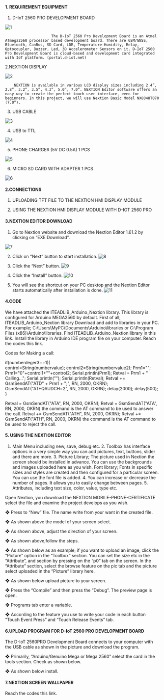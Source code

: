 
<h4> 1. REQUIREMENT EQUIPMENT </h4>
 
1. D-IoT 2560 PRO DEVELOPMENT BOARD 

![1](https://user-images.githubusercontent.com/61791991/93344175-08f09e80-f83a-11ea-9570-6cdc7eafe63a.png)

 
                         The D-IoT 2560 Pro Development Board is an Atmel ATmega2560 processor based development board. There are GSM/GNSS, Bluetooth, CanBus, SD Card, LDR, Temperature-Humidity, Relay, Optocoupler, Buzzer, Led, 3D Accelerometer Sensors on it. D-IoT 2560 Pro Development Board is cloud-based and development card integrated with IoT platform. (portal.d-iot.net) 
 
2.NEXTION DISPLAY 

 ![2](https://user-images.githubusercontent.com/61791991/93344271-24f44000-f83a-11ea-961c-706e9995f14e.png)
 
        NEXTION is available in various LCD display sizes including 2.4”, 2.8”, 3.2”, 3.5”, 4.3”, 5.0”, 7.0”. NEXTION Editor software offers an easy way to create the perfect touch user interface, even for beginners. In this project, we will use Nextion Basic Model NX8048T070 (7.0”). 
 
3. USB CABLE                                            

![3](https://user-images.githubusercontent.com/61791991/93344341-3a696a00-f83a-11ea-94e6-6a0f0a2c4ef7.png)

 
4. USB to TTL 

 ![4](https://user-images.githubusercontent.com/61791991/93344359-43f2d200-f83a-11ea-9dd6-9b0a6ce1f74b.png)
 
 
5. PHONE CHARGER (5V DC 0.5A) 1 PCS 


![5](https://user-images.githubusercontent.com/61791991/93344384-4ead6700-f83a-11ea-90f9-0abbfb9099a6.png)

 
 
6. MICRO SD CARD WITH ADAPTER 1 PCS 


 ![6](https://user-images.githubusercontent.com/61791991/93344421-5a992900-f83a-11ea-8f74-3318582872ef.png)

 
<h4> 2.CONNECTIONS </h4>
 
1. UPLOADING TFT FILE TO THE NEXTION HMI DISPLAY MODULE 
 
2. USING THE NEXTION HMI DISPLAY MODULE WITH D-IOT 2560 PRO 
 
 
 
<h4> 3.NEXTION EDITOR DOWNLOAD </h4>
 
1. Go to Nextion website and download the Nextion Editor 1.61.2 by clicking on “EXE Download”. 
 
 ![7](https://user-images.githubusercontent.com/61791991/93344439-6127a080-f83a-11ea-9285-939ed2061c67.png)

2. Click on “Next” button to start installation. 
![8](https://user-images.githubusercontent.com/61791991/93344525-743a7080-f83a-11ea-8320-1fc5e81d146c.png)

 
3. Click the “Next” button.
 ![9](https://user-images.githubusercontent.com/61791991/93344557-7ac8e800-f83a-11ea-9edf-0133f372d6e5.png)

4. Click the “Install” button. 
 ![10](https://user-images.githubusercontent.com/61791991/93344638-92a06c00-f83a-11ea-8762-f722c505ad53.png)

 
5. You will see the shortcut on your PC desktop and the Nextion Editor starts automatically after installation is done. 
 ![11](https://user-images.githubusercontent.com/61791991/93344664-9a601080-f83a-11ea-81df-1ee9561a02e9.png)

           
 
 
<h4> 4.CODE </h4>
 
We have attached the ITEADLIB_Arduino_Nextion library. This library is configured for Arduino MEGA2560 by default. First of all, ITEADLIB_Arduino_Nextion library Download and add to libraries in your PC. For example;   C:\Users\MyPC\Documents\Arduino\libraries or C:\Program Files (x86)\Arduino\libraries.  Find ITEADLIB_Arduino_Nextion library in this link. Install the library in Arduino IDE program file on your computer. Reach the codes this link. 
 
 
 
 
Codes for Making a call: 
 
if(numberdeger3==1){  
  control=String(numbervalue); 
  control2=String(numbervalue2); 
  Prm1=""; 
  Prm1="0"+control1+""+control2; 
  Serial.println(Prm1); 
   Retval = Prm1 + " Calling..."; 
   Serial.println(""); 
   Serial.println(Retval); 
   Retval += GsmSendAT("ATD" + Prm1 + ";", RN, 2000, OKRN); 
   GsmSendAT("AT+QAUDCH=2", RN, 2000, OKRN); 
   delay(2000); 
   delay(500); 
} 
 
 
Retval = GsmSendAT("ATA", RN, 2000, OKRN); 
   Retval = GsmSendAT("ATA", RN, 2000, OKRN)  the command is the AT command to be used to answer the call. 
Retval += GsmSendAT("ATH", RN, 2000, OKRN); 
   Retval += GsmSendAT("ATH", RN, 2000, OKRN)  the command is the AT command to be used to reject the call. 
 
 
 
<h4> 5. USING THE NEXTION EDITOR</h4>
 
 
 
1. Main Menu including new, save, debug etc. 2. Toolbox has interface options in a very simple way you can add pictures, text, buttons, slider and there are more. 3. Picture Library; The picture used in Nextion the screen should be installed in advance. You can use the backgrounds and images uploaded here as you wish.   Font library; Fonts in specific sizes and styles are created and then configured for a particular screen. You can use the font file is added. 4. You can increase or decrease the number of pages. It allows you to easily change between pages. 5. Attributes, including text size, color, value, type  etc. 
 
 
 
 
Open Nextion, you download the NEXTION MOBILE-PHONE-CERTIFICATE select the file and examine the project develops as you wish. 
 
❖ Press to “New” file. The name write from your want in the created file. 
 
❖  As shown above the model  of your screen select. 

 
❖ As shown above, adjust the direction of your screen. 
 
 
❖ As shown above,follow the steps. 
 
 
 
 
❖ As shown below as an example; if you want to upload an image, click the “Picture” option in the “Toolbox” section. You can set the size etc in the “Attribute”, and section by pressing on the “p0” tab on the screen. In the “Attribute” section, select the browse feature on the pic tab and the picture select uploaded in the “Picture” library here. 
 
 
 
 
 
❖ As shown below upload picture to your screen. 
 
 
❖ Press the “Compile” and then press the “Debug”. The preview page is open. 
 
 
❖ Programs tab enter a variable. 
 
❖ According to the feature you use to write your code in each button  “Touch Event Press” and “Touch Release Events” tab. 
 
<h4> 6.UPLOAD PROGRAM FOR D-IoT 2560 PRO DEVELOPMENT BOARD </h4>
 
The D-IoT 2560PRO Development Board connects to your computer with the USB cable as shown in the picture and download the program.
 
❖ Primarily, “Arduino/Genuino Mega or Mega 2560” select the card in the tools section. Check as shown below.  
 
 
❖ As shown below install. 
 
 
 
<h4> 7.NEXTION SCREEN WALLPAPER </h4>
 
Reach the codes this link.
